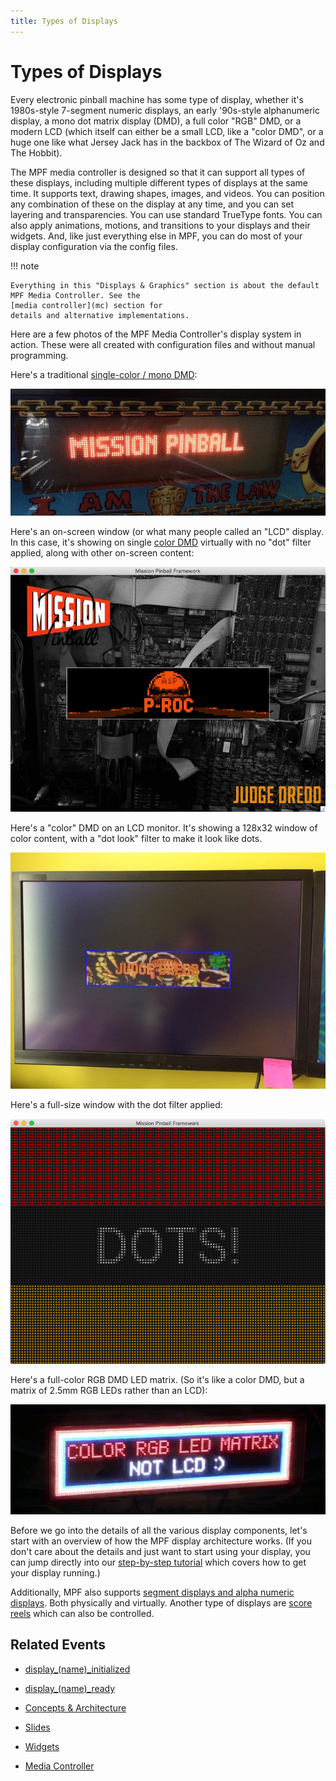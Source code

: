 ```yaml
---
title: Types of Displays
---
```


# Types of Displays


Every electronic pinball machine has some type of display, whether it's
1980s-style 7-segment numeric displays, an early '90s-style
alphanumeric display, a mono dot matrix display (DMD), a full color
"RGB" DMD, or a modern LCD (which itself can either be a small LCD,
like a "color DMD", or a huge one like what Jersey Jack has in the
backbox of The Wizard of Oz and The Hobbit).

The MPF media controller is designed so that it can support all types of
these displays, including multiple different types of displays at the
same time. It supports text, drawing shapes, images, and videos. You can
position any combination of these on the display at any time, and you
can set layering and transparencies. You can use standard TrueType
fonts. You can also apply animations, motions, and transitions to your
displays and their widgets. And, like just everything else in MPF, you
can do most of your display configuration via the config files.

!!! note

    Everything in this "Displays & Graphics" section is about the default
    MPF Media Controller. See the
    [media controller](mc) section for
    details and alternative implementations.

Here are a few photos of the MPF Media Controller's display system in
action. These were all created with configuration files and without
manual programming.

Here's a traditional
[single-color / mono DMD](dmd.md):

![image](/mc/images/display_mono_dmd.jpg)

Here's an on-screen window (or what many people called an "LCD"
display. In this case, it's showing on single
[color DMD](rgb_dmd.md) virtually
with no "dot" filter applied, along with other on-screen content:

![image](/mc/images/display_window.jpg)

Here's a "color" DMD on an LCD monitor. It's showing a 128x32 window
of color content, with a "dot look" filter to make it look like dots.

![image](/mc/images/display_color_dmd.jpg)

Here's a full-size window with the dot filter applied:

![image](/mc/images/dot_look_full_screen.png)

Here's a full-color RGB DMD LED matrix. (So it's like a color DMD, but
a matrix of 2.5mm RGB LEDs rather than an LCD):

![image](/mc/images/display_rgb_dmd.jpg)

Before we go into the details of all the various display components,
let's start with an overview of how the MPF display architecture works.
(If you don't care about the details and just want to start using your
display, you can jump directly into our
[step-by-step tutorial](../../tutorial/index.md)
which covers how to get your display running.)

Additionally, MPF also supports
[segment displays and alpha numeric displays](alpha_numeric.md). Both physically and virtually. Another type of displays are
[score reels](../../mechs/score_reels.md)
which can also be controlled.

## Related Events

* [display_(name)_initialized](../../events/display_display_initialized.md)
* [display_(name)_ready](../../events/display_display_ready.md)

* [Concepts & Architecture](architecture.md)
* [Slides](../slides/index.md)
* [Widgets](../widgets/index.md)
* [Media Controller](../index.md)
